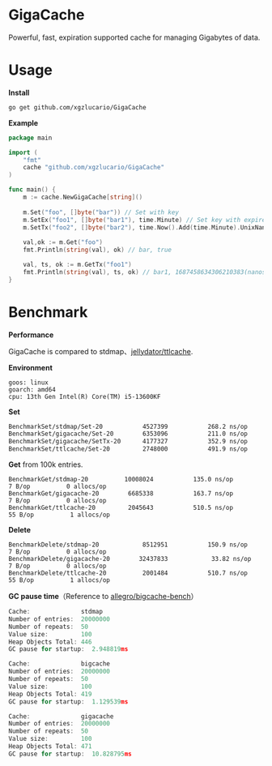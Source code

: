 # GigaCache
Powerful, fast, expiration supported cache for managing Gigabytes of data.

# Usage

**Install**

```bash
go get github.com/xgzlucario/GigaCache
```

**Example**

```go
package main

import (
    "fmt"
    cache "github.com/xgzlucario/GigaCache"
)

func main() {
    m := cache.NewGigaCache[string]()
    
    m.Set("foo", []byte("bar")) // Set with key
    m.SetEx("foo1", []byte("bar1"), time.Minute) // Set key with expired duration
    m.SetTx("foo2", []byte("bar2"), time.Now().Add(time.Minute).UnixNano()) // Set key with expired deadline
    
    val,ok := m.Get("foo")
    fmt.Println(string(val), ok) // bar, true

    val, ts, ok := m.GetTx("foo1")
    fmt.Println(string(val), ts, ok) // bar1, 1687458634306210383(nanoseconds), true
}
```

# Benchmark

**Performance**

GigaCache is compared to stdmap、[jellydator/ttlcache](https://github.com/jellydator/ttlcache).

**Environment**

```
goos: linux
goarch: amd64
cpu: 13th Gen Intel(R) Core(TM) i5-13600KF
```

**Set**

```bash
BenchmarkSet/stdmap/Set-20         	 4527399	       268.2 ns/op	     140 B/op	       1 allocs/op
BenchmarkSet/gigacache/Set-20      	 6353096	       211.0 ns/op	     110 B/op	       1 allocs/op
BenchmarkSet/gigacache/SetTx-20    	 4177327	       352.9 ns/op	     183 B/op	       1 allocs/op
BenchmarkSet/ttlcache/Set-20       	 2748000	       491.9 ns/op	     187 B/op	       2 allocs/op
```

**Get** from 100k entries.

```
BenchmarkGet/stdmap-20         	10008024	       135.0 ns/op	       7 B/op	       0 allocs/op
BenchmarkGet/gigacache-20      	 6685338	       163.7 ns/op	       7 B/op	       0 allocs/op
BenchmarkGet/ttlcache-20       	 2045643	       510.5 ns/op	      55 B/op	       1 allocs/op
```

**Delete**

```
BenchmarkDelete/stdmap-20         	 8512951	       150.9 ns/op	       7 B/op	       0 allocs/op
BenchmarkDelete/gigacache-20      	32437833	        33.82 ns/op	       7 B/op	       0 allocs/op
BenchmarkDelete/ttlcache-20       	 2001484	       510.7 ns/op	      55 B/op	       1 allocs/op
```

**GC pause time**（Reference to [allegro/bigcache-bench](https://github.com/allegro/bigcache-bench)）

```go
Cache:              stdmap
Number of entries:  20000000
Number of repeats:  50
Value size:         100
Heap Objects Total: 446
GC pause for startup:  2.948819ms
```

```go
Cache:              bigcache
Number of entries:  20000000
Number of repeats:  50
Value size:         100
Heap Objects Total: 419
GC pause for startup:  1.129539ms
```

```go
Cache:              gigacache
Number of entries:  20000000
Number of repeats:  50
Value size:         100
Heap Objects Total: 471
GC pause for startup:  10.828795ms
```
